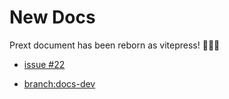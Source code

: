 # New Docs <Badge type="warning" text="news" />

Prext document has been reborn as vitepress! 🎉🎉👋

- [issue #22](https://github.com/do4ng/prext/issues/22)

- [branch:docs-dev](https://github.com/do4ng/prext/tree/docs-dev)
